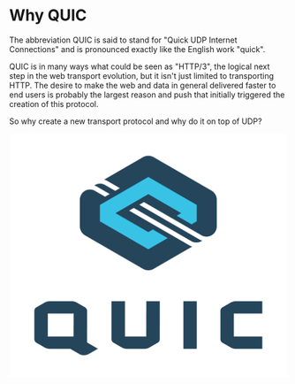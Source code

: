 # Why QUIC

The abbreviation QUIC is said to stand for "Quick UDP Internet Connections"
and is pronounced exactly like the English work "quick".

QUIC is in many ways what could be seen as "HTTP/3", the logical next step in
the web transport evolution, but it isn't just limited to transporting
HTTP. The desire to make the web and data in general delivered faster to end
users is probably the largest reason and push that initially triggered the
creation of this protocol.

So why create a new transport protocol and why do it on top of UDP?

![quic logo](../images/QUIC.png)
